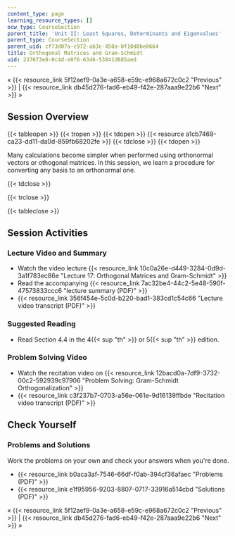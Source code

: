 ```yaml
---
content_type: page
learning_resource_types: []
ocw_type: CourseSection
parent_title: 'Unit II: Least Squares, Determinants and Eigenvalues'
parent_type: CourseSection
parent_uid: cf73d07a-c972-ab3c-450a-0f10d0be0664
title: Orthogonal Matrices and Gram-Schmidt
uid: 2376f3e0-0c4d-e0f6-6346-53041d685aed
---
```


« {{< resource_link 5f12aef9-0a3e-a658-e59c-e968a672c0c2 "Previous" >}} | {{< resource_link db45d276-fad6-eb49-f42e-287aaa9e22b6 "Next" >}} »

Session Overview
----------------

{{< tableopen >}}
{{< tropen >}}
{{< tdopen >}}
{{< resource a1cb7469-ca23-dd11-da0d-859fb68202fe >}}
{{< tdclose >}}
{{< tdopen >}}


Many calculations become simpler when performed using orthonormal vectors or othogonal matrices. In this session, we learn a procedure for converting any basis to an orthonormal one.


{{< tdclose >}}

{{< trclose >}}

{{< tableclose >}}

Session Activities
------------------

### Lecture Video and Summary

*   Watch the video lecture {{< resource_link 10c0a26e-d449-3284-0d9d-3a1f783ec86e "Lecture 17: Orthogonal Matrices and Gram-Schmidt" >}}
*   Read the accompanying {{< resource_link 7ac32be4-44c2-5e48-590f-47573833ccc6 "lecture summary (PDF)" >}}
*   {{< resource_link 356f454e-5c0d-b220-bad1-383cd1c54c66 "Lecture video transcript (PDF)" >}}

### Suggested Reading

*   Read Section 4.4 in the 4{{< sup "th" >}} or 5{{< sup "th" >}} edition.

### Problem Solving Video

*   Watch the recitation video on {{< resource_link 12bacd0a-7df9-3732-00c2-592939c97906 "Problem Solving: Gram-Schmidt Orthogonalization" >}}
*   {{< resource_link c3f237b7-0703-a56e-061e-9d16139ffbde "Recitation video transcript (PDF)" >}}

Check Yourself
--------------

### Problems and Solutions

Work the problems on your own and check your answers when you're done.

*   {{< resource_link b0aca3af-7546-66df-f0ab-394cf36afaec "Problems (PDF)" >}}
*   {{< resource_link e1f95956-9203-8807-0717-33916a514cbd "Solutions (PDF)" >}}

« {{< resource_link 5f12aef9-0a3e-a658-e59c-e968a672c0c2 "Previous" >}} | {{< resource_link db45d276-fad6-eb49-f42e-287aaa9e22b6 "Next" >}} »